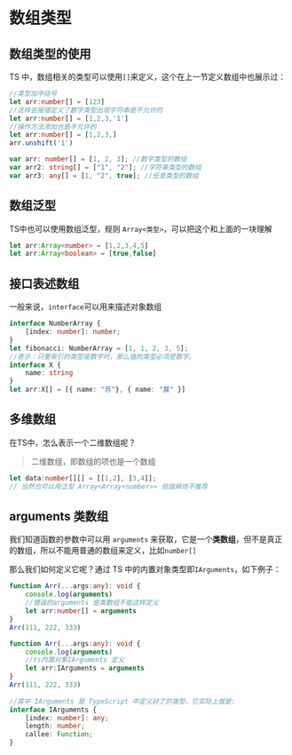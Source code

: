 # 数组类型

## 数组类型的使用

TS 中，数组相关的类型可以使用`[]`来定义，这个在上一节定义数组中也展示过：

```ts
//类型加中括号
let arr:number[] = [123]
//这样会报错定义了数字类型出现字符串是不允许的
let arr:number[] = [1,2,3,'1']
//操作方法添加也是不允许的
let arr:number[] = [1,2,3,]
arr.unshift('1')

var arr: number[] = [1, 2, 3]; //数字类型的数组
var arr2: string[] = ["1", "2"]; //字符串类型的数组
var arr3: any[] = [1, "2", true]; //任意类型的数组
```

## 数组泛型

TS中也可以使用数组泛型，规则 `Array<类型>`，可以把这个和上面的一块理解

```ts
let arr:Array<number> = [1,2,3,4,5]
let arr:Array<boolean> = [true,false]
```

## 接口表述数组

一般来说，`interface`可以用来描述对象数组

```ts
interface NumberArray {
    [index: number]: number;
}
let fibonacci: NumberArray = [1, 1, 2, 3, 5];
//表示：只要索引的类型是数字时，那么值的类型必须是数字。
interface X {
    name: string
}
let arr:X[] = [{ name: "苏"}, { name: "晨" }]
```

## 多维数组

在TS中，怎么表示一个二维数组呢？

> 二维数组，即数组的项也是一个数组

```ts
let data:number[][] = [[1,2], [3,4]];
// 当然也可以用泛型 Array<Array<number>> 但很麻烦不推荐
```

## arguments 类数组

我们知道函数的参数中可以用 `arguments` 来获取，它是一个**类数组**，但不是真正的数组，所以不能用普通的数组来定义，比如`number[]`

那么我们如何定义它呢？通过 TS 中的内置对象类型即`IArguments`，如下例子：

```ts
function Arr(...args:any): void {
    console.log(arguments)
    //错误的arguments 是类数组不能这样定义
    let arr:number[] = arguments
}
Arr(111, 222, 333)

function Arr(...args:any): void {
    console.log(arguments) 
    //ts内置对象IArguments 定义
    let arr:IArguments = arguments
}
Arr(111, 222, 333)
 
//其中 IArguments 是 TypeScript 中定义好了的类型，它实际上就是:
interface IArguments {
	[index: number]: any;
	length: number;
	callee: Function;
}
```